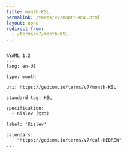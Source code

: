 ```yaml
---
title: month-KSL
permalink: /terms/v7/month-KSL.html
layout: none
redirect-from:
  - /terms/v7/month-KSL
...
```


```

%YAML 1.2
---
lang: en-US

type: month

uri: https://gedcom.io/terms/v7/month-KSL

standard tag: KSL

specification:
  - Kislev (כִּסְלֵו)

label: 'Kislev'

calendars:
  - "https://gedcom.io/terms/v7/cal-HEBREW"
...

```
